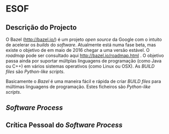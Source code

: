 # ESOF #


## Descrição do Projecto ##

O Bazel (http://bazel.io/) é um projeto _open source_ da Google com o intuito de acelerar os _builds_ do _software_. Atualmente está numa fase beta, mas existe o objetivo de em maio de 2016 chegar a uma versão estável. O _roadmap_ pode ser consultado aqui http://bazel.io/roadmap.html .
O objetivo passa ainda por suportar múltplas linguagens de programação (como Java ou C++) em vários sistemas operativos (como Linux ou OSX). As _BUILD files_ são _Python-like scripts_.

Basicamente o *Bazel* é uma maneira fácil e rápida de criar _BUILD files_ para múltimas linguagens de programação. Estes ficheiros são _Python-like scripts_.

## _Software Process_ ##


## Crítica Pessoal do _Software Process_ ##